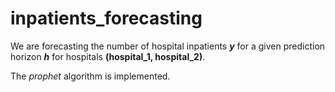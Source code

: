 # inpatients_forecasting
We are forecasting the number of hospital inpatients **_y_** for a given prediction horizon **_h_** for hospitals **(hospital_1, hospital_2)**.

The *prophet* algorithm is implemented.
